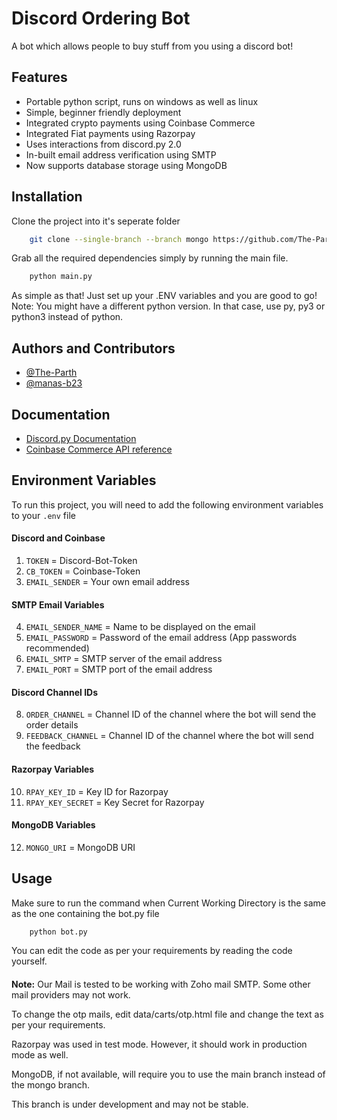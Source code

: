 # Discord Ordering Bot

A bot which allows people to buy stuff from you using a discord bot!

## Features

- Portable python script, runs on windows as well as linux
- Simple, beginner friendly deployment
- Integrated crypto payments using Coinbase Commerce
- Integrated Fiat payments using Razorpay
- Uses interactions from discord.py 2.0
- In-built email address verification using SMTP
- Now supports database storage using MongoDB

## Installation

Clone the project into it's seperate folder

```bash
    git clone --single-branch --branch mongo https://github.com/The-Parth/discord-ordering-bot.git
```

Grab all the required dependencies simply by running the main file.

```bash
    python main.py
```

As simple as that! Just set up your .ENV variables and you are good to go!
Note: You might have a different python version. In that case, use py, py3 or python3 instead of python.

## Authors and Contributors

- [@The-Parth](https://www.github.com/The-Parth)
- [@manas-b23](https://www.github.com/manas-b23)

## Documentation

- [Discord.py Documentation](https://discordpy.readthedocs.io/en/stable/)
- [Coinbase Commerce API reference](https://docs.cloud.coinbase.com/commerce/docs/)

## Environment Variables

To run this project, you will need to add the following environment variables to your `.env` file

#### Discord and Coinbase
1. `TOKEN` = Discord-Bot-Token
2. `CB_TOKEN` = Coinbase-Token
3. `EMAIL_SENDER` = Your own email address
#### SMTP Email Variables
4. `EMAIL_SENDER_NAME` = Name to be displayed on the email
5. `EMAIL_PASSWORD` = Password of the email address (App passwords recommended)
6. `EMAIL_SMTP` = SMTP server of the email address
7. `EMAIL_PORT` = SMTP port of the email address
#### Discord Channel IDs
8. `ORDER_CHANNEL` = Channel ID of the channel where the bot will send the order details
9. `FEEDBACK_CHANNEL` = Channel ID of the channel where the bot will send the feedback
#### Razorpay Variables
10. `RPAY_KEY_ID` = Key ID for Razorpay
11. `RPAY_KEY_SECRET` = Key Secret for Razorpay
#### MongoDB Variables
12. `MONGO_URI` = MongoDB URI

## Usage

Make sure to run the command when Current Working Directory is the same as the one containing the bot.py file

```bash
    python bot.py
```

You can edit the code as per your requirements by reading the code yourself.

####

**Note:** Our Mail is tested to be working with Zoho mail SMTP. Some other mail providers may not work.

To change the otp mails, edit data/carts/otp.html file and change the text as per your requirements.

Razorpay was used in test mode. However, it should work in production mode as well.

MongoDB, if not available, will require you to use the main branch instead of the mongo branch.

This branch is under development and may not be stable.

####
